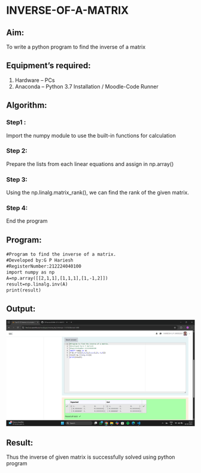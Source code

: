 # INVERSE-OF-A-MATRIX
## Aim:
To write a python program to find the inverse of a matrix
## Equipment’s required:
1. 	Hardware – PCs
2. 	Anaconda – Python 3.7 Installation / Moodle-Code Runner
## Algorithm:
### Step1 :
Import the numpy module to use the built-in functions for calculation

### Step 2:
Prepare the lists from each linear equations and assign in np.array() 

### Step 3:
Using the np.linalg.matrix_rank(), we can find the rank of the given matrix.

### Step 4: 
End the program
## Program:
```
#Program to find the inverse of a matrix.
#Developed by:G P Hariesh
#RegisterNumber:212224040100
import numpy as np 
A=np.array([[2,1,1],[1,1,1],[1,-1,2]])
result=np.linalg.inv(A)
print(result)
```
## Output:
![alt text](<Screenshot (98).png>)
## Result:
Thus the inverse of given matrix is successfully solved using python program

